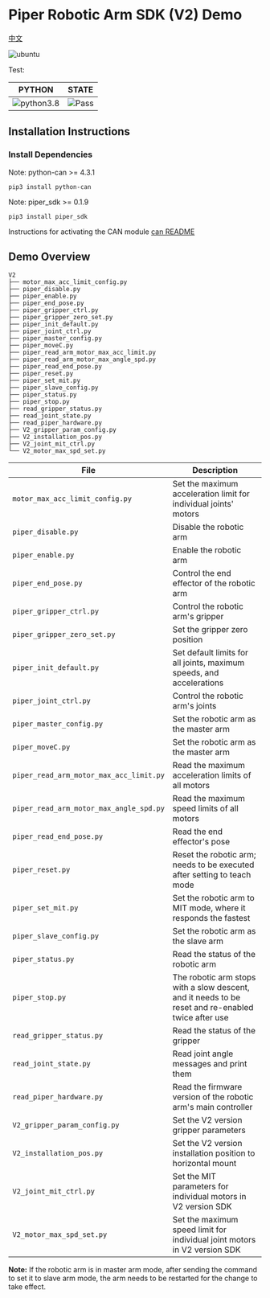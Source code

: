 # Piper Robotic Arm SDK (V2) Demo

[中文](README.MD)

![ubuntu](https://img.shields.io/badge/Ubuntu-20.04-orange.svg)

Test:

| PYTHON | STATE |
|---|---|
| ![python3.8](https://img.shields.io/badge/Python-3.8-blue.svg) | ![Pass](https://img.shields.io/badge/Pass-blue.svg) |

## Installation Instructions

### Install Dependencies

Note: python-can >= 4.3.1

```shell
pip3 install python-can
```

Note: piper_sdk >= 0.1.9

```shell
pip3 install piper_sdk
```

Instructions for activating the CAN module [can README](./can_config.MD)

## Demo Overview

```shell
V2
├── motor_max_acc_limit_config.py
├── piper_disable.py
├── piper_enable.py
├── piper_end_pose.py
├── piper_gripper_ctrl.py
├── piper_gripper_zero_set.py
├── piper_init_default.py
├── piper_joint_ctrl.py
├── piper_master_config.py
├── piper_moveC.py
├── piper_read_arm_motor_max_acc_limit.py
├── piper_read_arm_motor_max_angle_spd.py
├── piper_read_end_pose.py
├── piper_reset.py
├── piper_set_mit.py
├── piper_slave_config.py
├── piper_status.py
├── piper_stop.py
├── read_gripper_status.py
├── read_joint_state.py
├── read_piper_hardware.py
├── V2_gripper_param_config.py
├── V2_installation_pos.py
├── V2_joint_mit_ctrl.py
└── V2_motor_max_spd_set.py
```

| File | Description |
|---|---|
| `motor_max_acc_limit_config.py` | Set the maximum acceleration limit for individual joints' motors |
| `piper_disable.py` | Disable the robotic arm |
| `piper_enable.py` | Enable the robotic arm |
| `piper_end_pose.py` | Control the end effector of the robotic arm |
| `piper_gripper_ctrl.py` | Control the robotic arm's gripper |
| `piper_gripper_zero_set.py` | Set the gripper zero position |
| `piper_init_default.py` | Set default limits for all joints, maximum speeds, and accelerations |
| `piper_joint_ctrl.py` | Control the robotic arm's joints |
| `piper_master_config.py` | Set the robotic arm as the master arm |
| `piper_moveC.py` | Set the robotic arm as the master arm |
| `piper_read_arm_motor_max_acc_limit.py` | Read the maximum acceleration limits of all motors |
| `piper_read_arm_motor_max_angle_spd.py` | Read the maximum speed limits of all motors |
| `piper_read_end_pose.py` | Read the end effector's pose |
| `piper_reset.py` | Reset the robotic arm; needs to be executed after setting to teach mode |
| `piper_set_mit.py` | Set the robotic arm to MIT mode, where it responds the fastest |
| `piper_slave_config.py` | Set the robotic arm as the slave arm |
| `piper_status.py` | Read the status of the robotic arm |
| `piper_stop.py` |The robotic arm stops with a slow descent, and it needs to be reset and re-enabled twice after use|
| `read_gripper_status.py` | Read the status of the gripper |
| `read_joint_state.py` | Read joint angle messages and print them |
| `read_piper_hardware.py` | Read the firmware version of the robotic arm's main controller |
| `V2_gripper_param_config.py` | Set the V2 version gripper parameters |
| `V2_installation_pos.py` | Set the V2 version installation position to horizontal mount |
| `V2_joint_mit_ctrl.py` | Set the MIT parameters for individual motors in V2 version SDK |
| `V2_motor_max_spd_set.py` | Set the maximum speed limit for individual joint motors in V2 version SDK |

**Note:** If the robotic arm is in master arm mode, after sending the command to set it to slave arm mode, the arm needs to be restarted for the change to take effect.